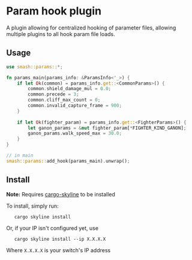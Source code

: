 # Param hook plugin

A plugin allowing for centralized hooking of parameter files, allowing multiple plugins to all hook param file loads.


## Usage
```rust
use smash::params::*;

fn params_main(params_info: &ParamsInfo<'_>) {
    if let Ok(common) = params_info.get::<CommonParams>() {
        common.shield_damage_mul = 0.0;
        common.precede = 3;
        common.cliff_max_count = 0;
        common.invalid_capture_frame = 900;
    }
    
    if let Ok(fighter_param) = params_info.get::<FighterParams>() {
        let ganon_params = &mut fighter_param[*FIGHTER_KIND_GANON];
        ganon_params.walk_speed_max = 30.0;
    }
}

// in main
smash::params::add_hook(params_main).unwrap();
```

## Install

**Note:** Requires [cargo-skyline](https://github.com/jam1garner/cargo-skyline) to be installed

To install, simply run:

```
   cargo skyline install
```

Or, if your IP isn't configured yet, use
```
   cargo skyline install --ip X.X.X.X
```
Where `X.X.X.X` is your switch's IP address
